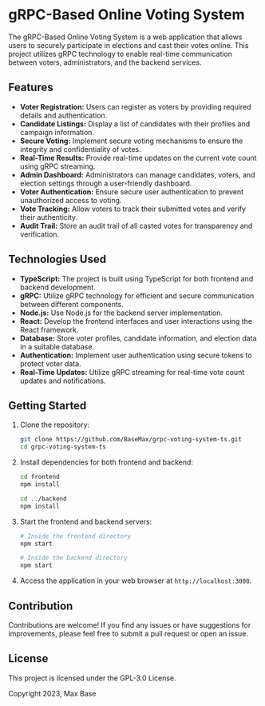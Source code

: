 # gRPC-Based Online Voting System

The gRPC-Based Online Voting System is a web application that allows users to securely participate in elections and cast their votes online. This project utilizes gRPC technology to enable real-time communication between voters, administrators, and the backend services.

## Features

- **Voter Registration:** Users can register as voters by providing required details and authentication.
- **Candidate Listings:** Display a list of candidates with their profiles and campaign information.
- **Secure Voting:** Implement secure voting mechanisms to ensure the integrity and confidentiality of votes.
- **Real-Time Results:** Provide real-time updates on the current vote count using gRPC streaming.
- **Admin Dashboard:** Administrators can manage candidates, voters, and election settings through a user-friendly dashboard.
- **Voter Authentication:** Ensure secure user authentication to prevent unauthorized access to voting.
- **Vote Tracking:** Allow voters to track their submitted votes and verify their authenticity.
- **Audit Trail:** Store an audit trail of all casted votes for transparency and verification.

## Technologies Used

- **TypeScript:** The project is built using TypeScript for both frontend and backend development.
- **gRPC:** Utilize gRPC technology for efficient and secure communication between different components.
- **Node.js:** Use Node.js for the backend server implementation.
- **React:** Develop the frontend interfaces and user interactions using the React framework.
- **Database:** Store voter profiles, candidate information, and election data in a suitable database.
- **Authentication:** Implement user authentication using secure tokens to protect voter data.
- **Real-Time Updates:** Utilize gRPC streaming for real-time vote count updates and notifications.

## Getting Started

1. Clone the repository:

   ```bash
   git clone https://github.com/BaseMax/grpc-voting-system-ts.git
   cd grpc-voting-system-ts
   ```

2. Install dependencies for both frontend and backend:

   ```bash
   cd frontend
   npm install
   
   cd ../backend
   npm install
   ```

3. Start the frontend and backend servers:
   
   ```bash
   # Inside the frontend directory
   npm start
   
   # Inside the backend directory
   npm start
   ```

4. Access the application in your web browser at `http://localhost:3000`.

## Contribution

Contributions are welcome! If you find any issues or have suggestions for improvements, please feel free to submit a pull request or open an issue.

## License

This project is licensed under the GPL-3.0 License.

Copyright 2023, Max Base
